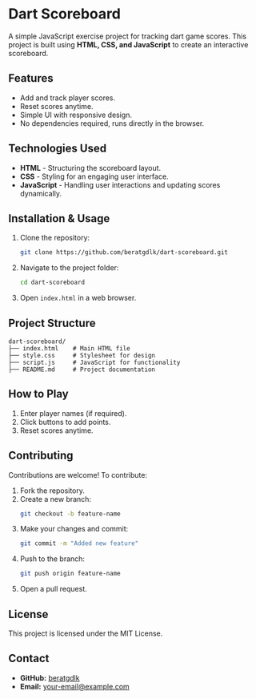 # Dart Scoreboard

A simple JavaScript exercise project for tracking dart game scores. This project is built using **HTML, CSS, and JavaScript** to create an interactive scoreboard.

## Features

- Add and track player scores.
- Reset scores anytime.
- Simple UI with responsive design.
- No dependencies required, runs directly in the browser.

## Technologies Used

- **HTML** - Structuring the scoreboard layout.
- **CSS** - Styling for an engaging user interface.
- **JavaScript** - Handling user interactions and updating scores dynamically.

## Installation & Usage

1. Clone the repository:
   ```bash
   git clone https://github.com/beratgdlk/dart-scoreboard.git
   ```

2. Navigate to the project folder:
   ```bash
   cd dart-scoreboard
   ```

3. Open `index.html` in a web browser.

## Project Structure

```
dart-scoreboard/
├── index.html    # Main HTML file
├── style.css     # Stylesheet for design
├── script.js     # JavaScript for functionality
├── README.md     # Project documentation
```

## How to Play

1. Enter player names (if required).
2. Click buttons to add points.
3. Reset scores anytime.

## Contributing

Contributions are welcome! To contribute:

1. Fork the repository.
2. Create a new branch:
   ```bash
   git checkout -b feature-name
   ```
3. Make your changes and commit:
   ```bash
   git commit -m "Added new feature"
   ```
4. Push to the branch:
   ```bash
   git push origin feature-name
   ```
5. Open a pull request.

## License

This project is licensed under the MIT License.

## Contact

- **GitHub:** [beratgdlk](https://github.com/beratgdlk)
- **Email:** your-email@example.com


